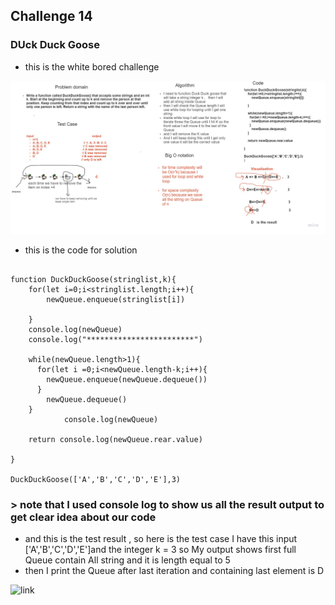 ## Challenge 14 
### DUck Duck Goose 

* this is the white bored challenge 

![link](./white%20bored%20challenge%2014%20a.jpg)

* this is the code for solution 
`````

function DuckDuckGoose(stringlist,k){
    for(let i=0;i<stringlist.length;i++){
        newQueue.enqueue(stringlist[i])
       
    }
    console.log(newQueue)
    console.log("************************")
    
    while(newQueue.length>1){
      for(let i =0;i<newQueue.length-k;i++){
        newQueue.enqueue(newQueue.dequeue())
      }
        newQueue.dequeue()   
    }
            console.log(newQueue)
            
    return console.log(newQueue.rear.value)
    
}

DuckDuckGoose(['A','B','C','D','E'],3)

``````
### > note that I used console log to show us all the result output to get clear idea about our code 

* and this is the test result , so here is the test case I have this input ['A','B','C','D','E']and the integer k = 3 so My output shows first full Queue contain All string and it is length equal to 5 
* then I print the Queue after last iteration and containing last element is D  

![link](./Screenshot%20(341).png)
